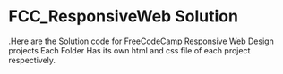 # FCC_ResponsiveWeb Solution
.Here are the Solution code for FreeCodeCamp Responsive Web Design projects
Each Folder Has its own html and css file of each project respectively.
